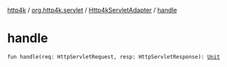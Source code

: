 [http4k](../../index.md) / [org.http4k.servlet](../index.md) / [Http4kServletAdapter](index.md) / [handle](./handle.md)

# handle

`fun handle(req: HttpServletRequest, resp: HttpServletResponse): `[`Unit`](https://kotlinlang.org/api/latest/jvm/stdlib/kotlin/-unit/index.html)